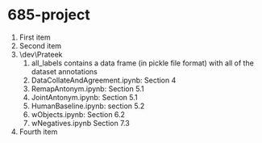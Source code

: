 # 685-project


<ol>
  <li>First item</li>
  <li>Second item</li>
  <li>\dev\Prateek
    <ol>
      <li> all_labels contains a data frame (in pickle file format) with all of the dataset annotations </li>
       <li>DataCollateAndAgreement.ipynb: Section 4 </li>
      <li> RemapAntonym.ipynb: Section 5.1</li>
      <li> JointAntonym.ipynb: Section 5.1 </li>
      <li> HumanBaseline.ipynb: section 5.2</li>
      <li> wObjects.ipynb: Section 6.2</li>  
      <li> wNegatives.ipynb Section 7.3</li>
    </ol>
  </li>
  <li>Fourth item</li>
</ol>

